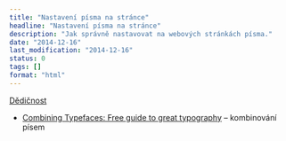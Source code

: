 ```yaml
---
title: "Nastavení písma na stránce"
headline: "Nastavení písma na stránce"
description: "Jak správně nastavovat na webových stránkách písma."
date: "2014-12-16"
last_modification: "2014-12-16"
status: 0
tags: []
format: "html"
---
```


<p><a href="https://kod.djpw.cz/usib">Dědičnost</a></p>

<ul>
  <li><a href="http://blog.typekit.com/2016/04/29/combining-typefaces-free-guide-to-great-typography/">Combining Typefaces: Free guide to great typography</a> – kombinování písem</li>
</ul>